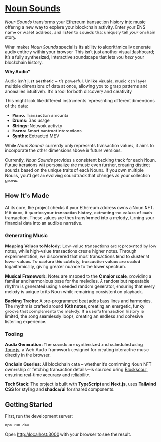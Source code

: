 # [Noun Sounds](https://www.nounsounds.xyz/)

_Noun Sounds_ transforms your Ethereum transaction history into music, offering a new way to explore your blockchain activity. Enter your ENS name or wallet address, and listen to sounds that uniquely tell _your_ onchain story.

What makes _Noun Sounds_ special is its ability to algorithmically generate audio entirely within your browser. This isn’t just another visual dashboard; it’s a fully synthesized, interactive soundscape that lets you _hear_ your blockchain history.

**Why Audio?**

Audio isn’t just aesthetic – it’s powerful. Unlike visuals, music can layer multiple dimensions of data at once, allowing you to grasp patterns and anomalies intuitively. It’s a tool for both discovery and creativity.

This might look like different instruments representing different dimensions of the data:

- **Piano:** Transaction amounts
- **Drums:** Gas usage
- **Strings:** Network activity
- **Horns:** Smart contract interactions
- **Synths:** Extracted MEV

While _Noun Sounds_ currently only represents transaction values, it aims to incorporate the other dimensions above in future versions.

Currently, _Noun Sounds_ provides a consistent backing track for each Noun. Future iterations will personalize the music even further, creating distinct sounds based on the unique traits of each Nouns. If you own multiple Nouns, you’d get an evolving soundtrack that changes as your collection grows.

## How It's Made

At its core, the project checks if your Ethereum address owns a Noun NFT. If it does, it queries your transaction history, extracting the values of each transaction. These values are then transformed into a melody, turning your financial data into an audible narrative.

### Generating Music

**Mapping Values to Melody:**
Low-value transactions are represented by low notes, while high-value transactions create higher notes. Through experimentation, we discovered that most transactions tend to cluster at lower values. To capture this subtlety, transaction values are scaled logarithmically, giving greater nuance to the lower spectrum.

**Musical Framework:**
Notes are mapped to the **C major scale**, providing a familiar and harmonious base for the melodies. A random but repeatable rhythm is generated using a seeded random generator, ensuring that every melody is unique to its Noun while remaining consistent on playback.

**Backing Tracks:**
A pre-programmed beat adds bass lines and harmonies. The rhythm is crafted around **16th notes**, creating an energetic, funky groove that complements the melody. If a user’s transaction history is limited, the song seamlessly loops, creating an endless and cohesive listening experience.

### Tooling

**Audio Generation:**
The sounds are synthesized and scheduled using [Tone.js](https://github.com/Tonejs/Tone.js), a Web Audio framework designed for creating interactive music directly in the browser.

**Onchain Queries:**
All blockchain data – whether it’s confirming Noun NFT ownership or fetching transaction details—is sourced using [Blockscout](https://blockscout.com/), ensuring real-time accuracy and reliability.

**Tech Stack:**
The project is built with **TypeScript** and **Next.js**, uses **Tailwind CSS** for styling and **shadcn/ui** for shared components.

## Getting Started

First, run the development server:

```bash
npm run dev
```

Open [http://localhost:3000](http://localhost:3000) with your browser to see the result.
